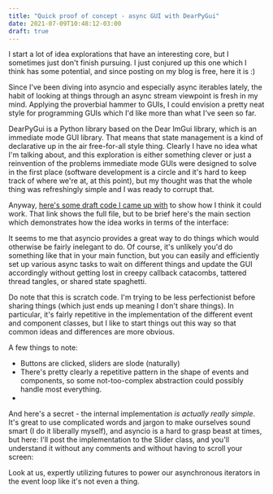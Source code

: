 ```yaml
---
title: "Quick proof of concept - async GUI with DearPyGui"
date: 2021-07-09T10:48:12-03:00
draft: true
---
```


I start a lot of idea explorations that have an interesting core, but I sometimes just don't finish pursuing.
I just conjured up this one which I think has some potential, and since posting on my blog is free, here it is :)

Since I've been diving into asyncio and especially async iterables lately, the habit of looking at things through an async stream viewpoint is fresh in my mind.
Applying the proverbial hammer to GUIs, I could envision a pretty neat style for programming GUIs which I'd like more than what I've seen so far.

DearPyGui is a Python library based on the Dear ImGui library, which is an immediate mode GUI library. 
That means that state management is a kind of declarative up in the air free-for-all style thing. 
Clearly I have no idea what I'm talking about, and this exploration is either something clever or just a reinvention of the problems immediate mode GUIs were designed to solve in the first place (software development is a circle and it's hard to keep track of where we're at, at this point), but my thought was that the whole thing was refreshingly simple and I was ready to corrupt that.

Anyway, [here's some draft code I came up with](https://gist.github.com/pedrovhb/2a1ebaf65c0ceaf317bb88400db04c3d) to show how I think it could work.
That link shows the full file, but to be brief here's the main section which demonstrates how the idea works in terms of the interface:

<script src="https://gist.github.com/pedrovhb/2a1ebaf65c0ceaf317bb88400db04c3d.js?file=dearasyncgui_fragment_1-py"></script>

It seems to me that asyncio provides a great way to do things which would otherwise be fairly inelegant to do.
Of course, it's unlikely you'd do something like that in your main function, but you can easily and efficiently set up various async tasks to wait on different things and update the GUI accordingly without getting lost in creepy callback catacombs, tattered thread tangles, or shared state spaghetti.

Do note that this is scratch code. 
I'm trying to be less perfectionist before sharing things (which just ends up meaning I don't share things).
In particular, it's fairly repetitive in the implementation of the different event and component classes, but I like to start things out this way so that common ideas and differences are more obvious.

A few things to note:

- Buttons are clicked, sliders are slode (naturally)
- There's pretty clearly a repetitive pattern in the shape of events and components, so some not-too-complex abstraction could possibly handle most everything.
- 


And here's a secret - the internal implementation *is actually really simple*.
It's great to use complicated words and jargon to make ourselves sound smart (I do it liberally myself), and asyncio is a hard to grasp beast at times, but here: I'll post the implementation to the Slider class, and you'll understand it without any comments and without having to scroll your screen:

<script src="https://gist.github.com/pedrovhb/2a1ebaf65c0ceaf317bb88400db04c3d.js?file=dearasyncgui_fragment_2-py"></script>

Look at us, expertly utilizing futures to power our asynchronous iterators in the event loop like it's not even a thing.


